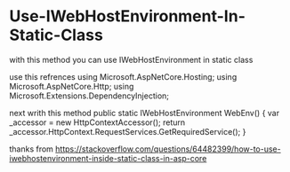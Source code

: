# Use-IWebHostEnvironment-In-Static-Class
with this method you can use IWebHostEnvironment in static class

use this refrences
using Microsoft.AspNetCore.Hosting;
using Microsoft.AspNetCore.Http;
using Microsoft.Extensions.DependencyInjection;

next writh this method
public static IWebHostEnvironment WebEnv()
{
     var _accessor = new HttpContextAccessor();
     return _accessor.HttpContext.RequestServices.GetRequiredService<IWebHostEnvironment>();
}

thanks from
https://stackoverflow.com/questions/64482399/how-to-use-iwebhostenvironment-inside-static-class-in-asp-core
